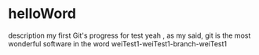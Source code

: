 # helloWord
description my first Git's progress for test
yeah , as my said, git is the most wonderful software in the word
weiTest1-weiTest1-branch-weiTest1
